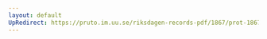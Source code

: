 ```yaml
---
layout: default
UpRedirect: https://pruto.im.uu.se/riksdagen-records-pdf/1867/prot-1867--fk--401/prot-1867--fk--401_006.pdf
---
```

